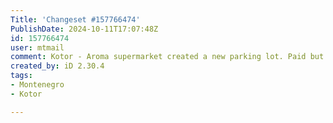 ```yaml
---
Title: 'Changeset #157766474'
PublishDate: 2024-10-11T17:07:48Z
id: 157766474
user: mtmail
comment: Kotor - Aroma supermarket created a new parking lot. Paid but currently the barriers and payment terminal don't work yet.
created_by: iD 2.30.4
tags:
- Montenegro
- Kotor

---
```

